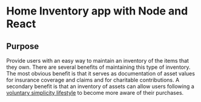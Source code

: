 # Home Inventory app with Node and React

## Purpose

Provide users with an easy way to maintain an inventory of the items that they own. There are several benefits of maintaining this type of inventory. The most obvious benefit is that it serves as documentation of asset values for insurance coverage and claims and for charitable contributions. A secondary benefit is that an inventory of assets can allow users following a [voluntary simplicity lifestyle](http://www.choosingvoluntarysimplicity.com/) to become more aware of their purchases.

